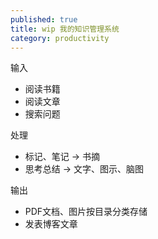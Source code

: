 ```yaml
---
published: true
title: wip 我的知识管理系统
category: productivity
---
```



输入

- 阅读书籍
- 阅读文章
- 搜索问题


处理

- 标记、笔记 -> 书摘
- 思考总结 -> 文字、图示、脑图

输出

- PDF文档、图片按目录分类存储
- 发表博客文章